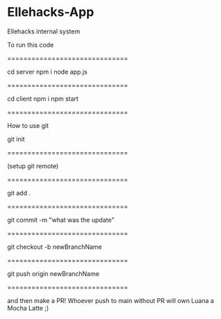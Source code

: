 # Ellehacks-App
Ellehacks internal system

To run this code

==============================

cd server
npm i
node app.js

==============================

cd client
npm i
npm start

==============================

How to use git 

git init

==============================

(setup git remote)

==============================

git add .

==============================

git commit -m "what was the update"

==============================

git checkout -b newBranchName

==============================

git push origin newBranchName

==============================

and then make a PR! Whoever push to main without PR will own Luana a Mocha Latte ;)
